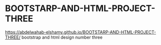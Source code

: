 # BOOTSTARP-AND-HTML-PROJECT-THREE
https://abdelwahab-elshamy.github.io/BOOTSTARP-AND-HTML-PROJECT-THREE/
bootstrap and html design number three  
